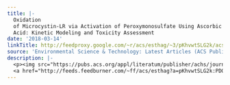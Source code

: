 ```yaml
---
title: |-
  Oxidation
  of Microcystin-LR via Activation of Peroxymonosulfate Using Ascorbic
  Acid: Kinetic Modeling and Toxicity Assessment
date: '2018-03-14'
linkTitle: http://feedproxy.google.com/~r/acs/esthag/~3/pKhvwtSLG2k/acs.est.7b06560
source: 'Environmental Science & Technology: Latest Articles (ACS Publications)'
description: |-
  <p><img src="https://pubs.acs.org/appl/literatum/publisher/achs/journals/content/esthag/0/esthag.ahead-of-print/acs.est.7b06560/20180313/images/medium/es-2017-06560v_0010.gif" alt="TOC Graphic"/></p><div><cite>Environmental Science & Technology</cite></div><div>DOI: 10.1021/acs.est.7b06560</div><div class="feedflare">
  <a href="http://feeds.feedburner.com/~ff/acs/esthag?a=pKhvwtSLG2k:PDQrhCg4MIY:yIl2AUoC8zA"><img src="http://feeds.feedburner.com/~ff/acs/esthag?d=yIl2AUoC8zA" border="0"></img></a>
---
```


